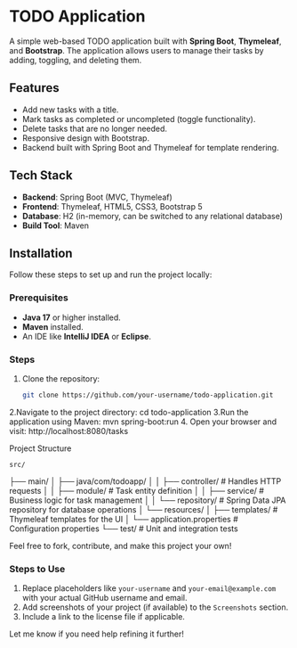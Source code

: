 # TODO Application

A simple web-based TODO application built with **Spring Boot**, **Thymeleaf**, and **Bootstrap**. The application allows users to manage their tasks by adding, toggling, and deleting them.

## Features

- Add new tasks with a title.
- Mark tasks as completed or uncompleted (toggle functionality).
- Delete tasks that are no longer needed.
- Responsive design with Bootstrap.
- Backend built with Spring Boot and Thymeleaf for template rendering.

## Tech Stack

- **Backend**: Spring Boot (MVC, Thymeleaf)
- **Frontend**: Thymeleaf, HTML5, CSS3, Bootstrap 5
- **Database**: H2 (in-memory, can be switched to any relational database)
- **Build Tool**: Maven

## Installation

Follow these steps to set up and run the project locally:

### Prerequisites

- **Java 17** or higher installed.
- **Maven** installed.
- An IDE like **IntelliJ IDEA** or **Eclipse**.

### Steps

1. Clone the repository:
   ```bash
   git clone https://github.com/your-username/todo-application.git
2.Navigate to the project directory:
   cd todo-application
3.Run the application using Maven:
mvn spring-boot:run
4. Open your browser and visit:
    http://localhost:8080/tasks   

 Project Structure 

    src/
├── main/
│   ├── java/com/todoapp/
│   │   ├── controller/          # Handles HTTP requests
│   │   ├── module/              # Task entity definition
│   │   ├── service/             # Business logic for task management
│   │   └── repository/          # Spring Data JPA repository for database operations
│   └── resources/
│       ├── templates/           # Thymeleaf templates for the UI
│       └── application.properties # Configuration properties
└── test/                        # Unit and integration tests


Feel free to fork, contribute, and make this project your own!


### Steps to Use
1. Replace placeholders like `your-username` and `your-email@example.com` with your actual GitHub username and email.
2. Add screenshots of your project (if available) to the `Screenshots` section.
3. Include a link to the license file if applicable. 

Let me know if you need help refining it further!
